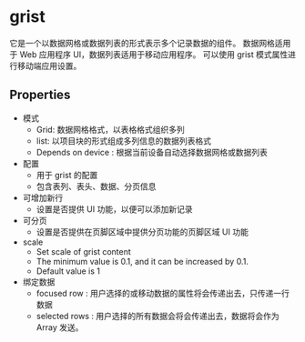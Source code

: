 # grist

它是一个以数据网格或数据列表的形式表示多个记录数据的组件。
数据网格适用于 Web 应用程序 UI，数据列表适用于移动应用程序。
可以使用 grist 模式属性进行移动端应用设置。

## Properties

- 模式
  - Grid: 数据网格格式，以表格格式组织多列
  - list: 以项目块的形式组成多列信息的数据列表格式
  - Depends on device : 根据当前设备自动选择数据网格或数据列表
- 配置
  - 用于 grist 的配置
  - 包含表列、表头、数据、分页信息
- 可增加新行
  - 设置是否提供 UI 功能，以便可以添加新记录
- 可分页
  - 设置是否提供在页脚区域中提供分页功能的页脚区域 UI 功能
- scale
  - Set scale of grist content
  - The minimum value is 0.1, and it can be increased by 0.1.
  - Default value is 1
- 绑定数据
  - focused row : 用户选择的或移动数据的属性将会传递出去，只传递一行数据
  - selected rows : 用户选择的所有数据会将会传递出去，数据将会作为 Array 发送。
